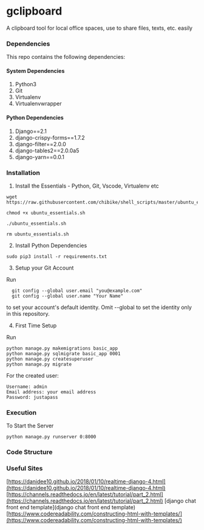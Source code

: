 # gclipboard
A clipboard tool for local office spaces, use to share files, texts, etc. easily

### Dependencies ###

This repo contains the following dependencies:

#### System Dependencies ####

1. Python3
2. Git
3. Virtualenv
4. Virtualenvwrapper

#### Python Dependencies ####

1. Django==2.1
2. django-crispy-forms==1.7.2
2. django-filter==2.0.0
3. django-tables2==2.0.0a5
4. django-yarn==0.0.1

### Installation ###

1. Install the Essentials - Python, Git, Vscode, Virtualenv etc

```
wget https://raw.githubusercontent.com/chibike/shell_scripts/master/ubuntu_essentials.sh

chmod +x ubuntu_essentials.sh

./ubuntu_essentials.sh

rm ubuntu_essentials.sh

```

2. Install Python Dependencies

```
sudo pip3 install -r requirements.txt
```

3. Setup your Git Account

Run

```
  git config --global user.email "you@example.com"
  git config --global user.name "Your Name"
```

to set your account's default identity.
Omit --global to set the identity only in this repository.

4. First Time Setup

Run

```
python manage.py makemigrations basic_app
python manage.py sqlmigrate basic_app 0001
python manage.py createsuperuser
python manage.py migrate

```

For the created user:

```
Username: admin
Email address: your email address
Password: justapass
```

### Execution ###

To Start the Server

```
python manage.py runserver 0:8000
```

### Code Structure ###



### Useful Sites ###
[https://danidee10.github.io/2018/01/10/realtime-django-4.html](https://danidee10.github.io/2018/01/10/realtime-django-4.html)
[https://channels.readthedocs.io/en/latest/tutorial/part_2.html](https://channels.readthedocs.io/en/latest/tutorial/part_2.html)
[django chat front end template](django chat front end template)
[https://www.codereadability.com/constructing-html-with-templates/](https://www.codereadability.com/constructing-html-with-templates/)



